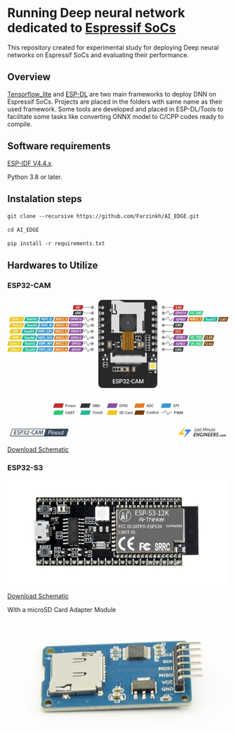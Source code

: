 # Running Deep neural network dedicated to [Espressif SoCs](https://www.espressif.com/en/products/socs)

This repository created for experimental study for deploying Deep neural networks on Espressif SoCs and evaluating their performance.

## Overview

[Tensorflow_lite](https://www.tensorflow.org/lite) and [ESP-DL](https://github.com/espressif/esp-dl/tree/master) are two main frameworks to deploy DNN on Espressif SoCs. Projects are placed in the folders with same name as their used framework. Some tools are developed and placed in ESP-DL/Tools to facilitate some tasks like converting ONNX model to C/CPP codes ready to compile. 

## Software requirements

[ESP-IDF V4.4.x](https://github.com/espressif/esp-idf).

Python 3.8 or later.

## Instalation steps

`git clone --recursive https://github.com/Farzinkh/AI_EDGE.git`

`cd AI_EDGE`

`pip install -r requirements.txt`

## Hardwares to Utilize

### ESP32-CAM
<p align="center">
    <img width="%" src="./srcs/ESP32-CAM-Pinout.webp"> 
</p>

[Download Schematic](https://loboris.eu/ESP32/ESP32-CAM%20Product%20Specification.pdf)

### ESP32-S3
<p align="center">
    <img width="%" src="./srcs/ESP32-S3-WiFiBluetooth5.0-Development-Board-600x600.jpg"> 
</p>

[Download Schematic](https://www.waveshare.com/w/upload/6/68/Nodemcu-esp-s3-12k-kit_schematic.pdf)

With a microSD Card Adapter Module 
<p align="center">
    <img width="%" src="./srcs/sd_card_module.jpg"> 
</p>